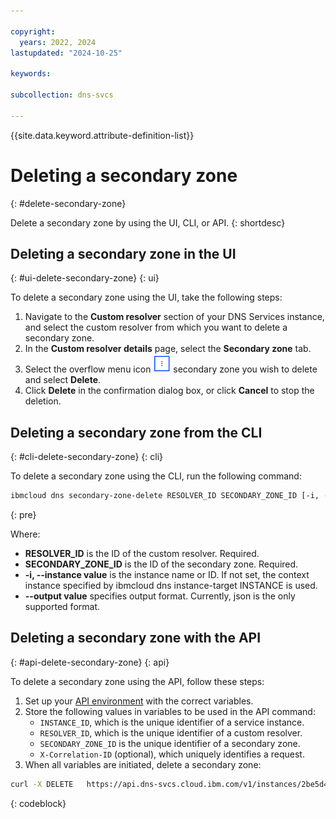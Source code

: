 ```yaml
---

copyright:
  years: 2022, 2024
lastupdated: "2024-10-25"

keywords:

subcollection: dns-svcs

---
```


{{site.data.keyword.attribute-definition-list}}

# Deleting a secondary zone
{: #delete-secondary-zone}

Delete a secondary zone by using the UI, CLI, or API.
{: shortdesc}

## Deleting a secondary zone in the UI
{: #ui-delete-secondary-zone}
{: ui}

To delete a secondary zone using the UI, take the following steps:

1. Navigate to the **Custom resolver** section of your DNS Services instance, and select the custom resolver from which you want to delete a secondary zone.
1. In the **Custom resolver details** page, select the **Secondary zone** tab.
1. Select the overflow menu icon ![overflow menu icon](images/overflow-icon.png) secondary zone you wish to delete and select **Delete**.
1. Click **Delete** in the confirmation dialog box, or click **Cancel** to stop the deletion.

## Deleting a secondary zone from the CLI
{: #cli-delete-secondary-zone}
{: cli}

To delete a secondary zone using the CLI, run the following command:

```sh
ibmcloud dns secondary-zone-delete RESOLVER_ID SECONDARY_ZONE_ID [-i, --instance INSTANCE_NAME] [--output FORMAT]
```
{: pre}

Where:

* **RESOLVER_ID** is the ID of the custom resolver. Required.
* **SECONDARY_ZONE_ID** is the ID of the secondary zone. Required.
* **-i, --instance value** is the instance name or ID. If not set, the context instance specified by ibmcloud dns instance-target INSTANCE is used.
* **--output value** specifies output format. Currently, json is the only supported format.


## Deleting a secondary zone with the API
{: #api-delete-secondary-zone}
{: api}

To delete a secondary zone using the API, follow these steps:

1. Set up your [API environment](/apidocs/dns-svcs#authentication) with the correct variables.
1. Store the following values in variables to be used in the API command:
    * `INSTANCE_ID`, which is the unique identifier of a service instance.
    * `RESOLVER_ID`, which is the unique identifier of a custom resolver.
    * `SECONDARY_ZONE_ID` is the unique identifier of a secondary zone.
    * `X-Correlation-ID` (optional), which uniquely identifies a request.
1. When all variables are initiated, delete a secondary zone:

```sh
curl -X DELETE   https://api.dns-svcs.cloud.ibm.com/v1/instances/2be5d4a7-78f0-4c62-a957-41dc15342777/custom_resolvers/ddbe7a53-7971-46dc-b021-420335c31562/secondary_zones/f97ef698-d5fa-4f91-bc5a-33f17d143b7d   -H 'Authorization: Bearer xxxxxx'
```
{: codeblock}
